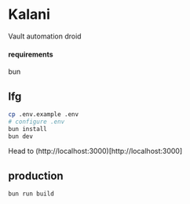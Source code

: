 # Kalani
Vault automation droid

#### requirements
bun

## lfg
```sh
cp .env.example .env
# configure .env
bun install
bun dev
```
Head to (http://localhost:3000)[http://localhost:3000]

## production
```sh
bun run build
```

